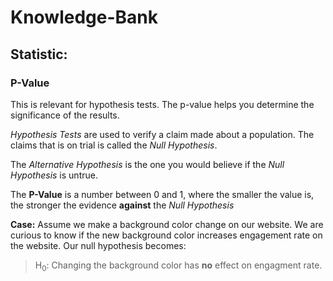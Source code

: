 # Knowledge-Bank


## Statistic: 

### P-Value
This is relevant for hypothesis tests. The p-value helps you determine the significance of the results. 

*Hypothesis Tests* are used to verify a claim made about a population. The claims that is on trial is called the *Null Hypothesis*.

The *Alternative Hypothesis* is the one you would believe if the *Null Hypothesis* is untrue. 

The **P-Value** is a number between 0 and 1, where the smaller the value is, the stronger the evidence **against** the *Null Hypothesis*

**Case:** Assume we make a background color change on our website. We are curious to know if the new background color increases engagement rate on the website. Our null hypothesis becomes: 
> H<sub>0</sub>: Changing the background color has **no** effect on engagment rate.
